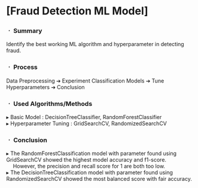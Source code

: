 # [Fraud Detection ML Model]

### ㆍ Summary

Identify the best working ML algorithm and hyperparameter in detecting fraud.

### ㆍ Process

Data Preprocessing ➔ Experiment Classification Models ➔ Tune Hyperparameters ➔ Conclusion

### ㆍ Used Algorithms/Methods

▸ Basic Model : DecisionTreeClassifier, RandomForestClassifier
<br/>
▸ Hyperparameter Tuning : GridSearchCV, RandomizedSearchCV

### ㆍ Conclusion

▸ The RandomForestClassification model with parameter found using GridSearchCV showed the highest model accuracy and f1-score.
<br/>
&ensp;&ensp; However, the precision and recall score for 1 are both too low.
<br/>
▸ The DecisionTreeClassification model with parameter found using RandomizedSearchCV showed the most balanced score with fair accuracy.
